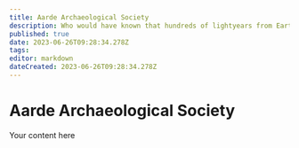 ```yaml
---
title: Aarde Archaeological Society
description: Who would have known that hundreds of lightyears from Earth, there was history to be discovered
published: true
date: 2023-06-26T09:28:34.278Z
tags: 
editor: markdown
dateCreated: 2023-06-26T09:28:34.278Z
---
```


# Aarde Archaeological Society
Your content here